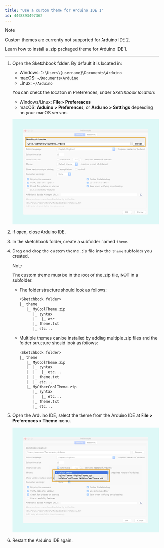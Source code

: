 ```yaml
---
title: "Use a custom theme for Arduino IDE 1"
id: 4408893497362
---
```


> [!NOTE]
> Custom themes are currently not supported for Arduino IDE 2.

Learn how to install a .zip packaged theme for Arduino IDE 1.

---

1. Open the Sketchbook folder. By default it is located in:
   * Windows: `C:\Users\{username}\Documents\Arduino`
   * macOS: `~/Documents/Arduino`
   * Linux: `~/Arduino`

   You can check the location in Preferences, under _Sketchbook location_:

   * Windows/Linux: **File > Preferences**
   * macOS: **Arduino > Preferences**, or **Arduino > Settings** depending on your macOS version.

   ![Preferences](img/IDE-preferences-sketchbook.png)

2. If open, close Arduino IDE.

3. In the sketchbook folder, create a subfolder named `theme`.

4. Drag and drop the custom theme .zip file into the `theme` subfolder you created.

   > [!NOTE]
   > The custom theme must be in the root of the .zip file, **NOT** in a subfolder.

   * The folder structure should look as follows:

     ```
     <Sketchbook folder>
     |_ theme
        |_ MyCoolTheme.zip
           |_ syntax
           |   |_ etc...
           |_ theme.txt
           |_ etc...
     ```

   * Multiple themes can be installed by adding multiple .zip files and the folder structure should look as follows:

     ```
     <Sketchbook folder>
     |_ theme
        |_ MyCoolTheme.zip
        |  |_ syntax
        |  |   |_ etc...
        |  |_ theme.txt
        |  |_ etc...
        |_ MyOtherCoolTheme.zip
           |_ syntax
           |   |_ etc...
           |_ theme.txt
           |_ etc...
     ```

5. Open the Arduino IDE, select the theme from the Arduino IDE at **File > Preferences > Theme** menu.

   ![Theme Preferences](img/IDE-preferences-themes.png)

6. Restart the Arduino IDE again.
